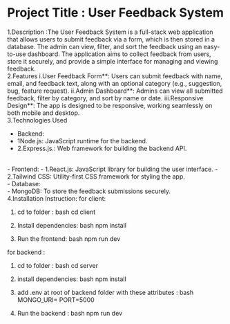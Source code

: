  # Project Title : User Feedback System

1.Description :The User Feedback System is a full-stack web application that allows users to submit feedback via a form, which is then stored in a database. The admin can view, filter, and sort the feedback using an easy-to-use dashboard. The application aims to collect feedback from users, store it securely, and provide a simple interface for managing and viewing feedback.
<br>
2.Features
i.User Feedback Form**: Users can submit feedback with name, email, and feedback text, along with an optional category (e.g., suggestion, bug, feature request).
ii.Admin Dashboard**: Admins can view all submitted feedback, filter by category, and sort by name or date.
iii.Responsive Design**: The app is designed to be responsive, working seamlessly on both mobile and desktop.
<br>
3.Technologies Used
<br>
- Backend:
- 1Node.js: JavaScript runtime for the backend.
- 2.Express.js.: Web framework for building the backend API.
<br>
- Frontend:
- 1.React.js: JavaScript library for building the user interface.
- 2.Tailwind CSS: Utility-first CSS framework for styling the app.
  <br>
- Database:
  <br>
- MongoDB: To store the feedback submissions securely.
<br>
4.Installation Instruction:
for client:

1. cd to folder :
bash
cd client

2. Install dependencies:
bash
npm install

3. Run the frontend:
bash
npm run dev


for backend :
1. cd to folder :
bash
cd server

2. install dependencies: 
bash
npm install

3. add .env at root of backend folder with these attributes :
bash
MONGO_URI=
PORT=5000

4. Run the backend :
bash
npm run dev



